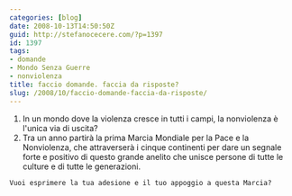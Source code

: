 ```yaml
---
categories: [blog]
date: 2008-10-13T14:50:50Z
guid: http://stefanocecere.com/?p=1397
id: 1397
tags:
- domande
- Mondo Senza Guerre
- nonviolenza
title: faccio domande. faccia da risposte?
slug: /2008/10/faccio-domande-faccia-da-risposte/
---
```


1. In un mondo dove la violenza cresce in tutti i campi, la nonviolenza è l'unica via di uscita?
  2. Tra un anno partirà la prima Marcia Mondiale per la Pace e la Nonviolenza, che attraverserà i cinque continenti per dare un segnale forte e positivo di questo grande anelito che unisce persone di tutte le culture e di tutte le generazioni.
  
    Vuoi esprimere la tua adesione e il tuo appoggio a questa Marcia?